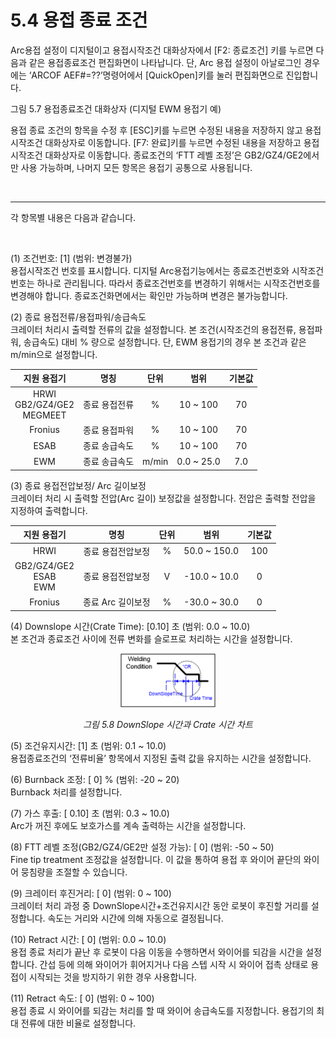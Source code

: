 ﻿# 5.4 용접 종료 조건

Arc용접 설정이 디지털이고 용접시작조건 대화상자에서 [F2: 종료조건] 키를 누르면 다음과 같은 용접종료조건 편집화면이 나타납니다.
단, Arc 용접 설정이 아날로그인 경우에는 ‘ARCOF AEF#=??’명령어에서 [QuickOpen]키를 눌러 편집화면으로 진입합니다.
 
그림 5.7 용접종료조건 대화상자 (디지털 EWM 용접기 예)




용접 종료 조건의 항목을 수정 후 [ESC]키를 누르면 수정된 내용을 저장하지 않고 용접시작조건 대화상자로 이동합니다. [F7: 완료]키를 누르면 수정된 내용을 저장하고 용접시작조건 대화상자로 이동합니다.
종료조건의 ‘FTT 레벨 조정’은 GB2/GZ4/GE2에서만 사용 가능하며, 나머지 모든 항목은 용접기 공통으로 사용됩니다. 

</br>

---
각 항목별 내용은 다음과 같습니다.


</br>

(1)	조건번호: [1] (범위: 변경불가)  
    용접시작조건 번호를 표시합니다. 디지털 Arc용접기능에서는 종료조건번호와 시작조건번호는 하나로 관리됩니다. 따라서 종료조건번호를 변경하기 위해서는 시작조건번호를 변경해야 합니다. 종료조건화면에서는 확인만 가능하며 변경은 불가능합니다.

(2)	종료 용접전류/용접파워/송급속도  
    크레이터 처리시 출력할 전류의 값을 설정합니다. 본 조건(시작조건의 용접전류, 용접파워, 송급속도) 대비 % 량으로 설정합니다. 단, EWM 용접기의 경우 본 조건과 같은 m/min으로 설정합니다.
<center>

| 지원 용접기 | 명칭 | 단위 | 범위 | 기본값 |
| :---: | :---: | :---: |:---: | :---: |
| HRWI </br>  GB2/GZ4/GE2 </br> MEGMEET | 종료 용접전류 | % |10 ~ 100 | 70 |
| Fronius | 종료 용접파워 | % | 10 ~ 100 | 70 |
| ESAB | 종료 송급속도 |  % | 10 ~ 100| 70 |
| EWM | 종료 송급속도 | m/min | 0.0 ~ 25.0 | 7.0 |

</center>



(3)	종료 용접전압보정/ Arc 길이보정  
    크레이터 처리 시 출력할 전압(Arc 길이) 보정값을 설정합니다. 전압은 출력할 전압을 지정하여 출력합니다.
<center>

| 지원 용접기 | 명칭 | 단위 | 범위 | 기본값 |
| :---: | :---: | :---: |:---: | :---: |
| HRWI | 종료 용접전압보정 | % | 50.0 ~ 150.0| 100 |
| GB2/GZ4/GE2 </br> ESAB </br> EWM | 종료 용접전압보정 | V | -10.0 ~ 10.0 | 0 |
| Fronius | 종료 Arc 길이보정 |  % | -30.0 ~ 30.0 | 0 |

</center>

(4)	Downslope 시간(Crate Time): [0.10] 초 (범위: 0.0 ~ 10.0)  
    본 조건과 종료조건 사이에 전류 변화를 슬로프로 처리하는 시간을 설정합니다.  

<p align="center">
 <img src="../../.gitbook/assets/5_8.png" width="30%"></img>
 <em><p align="center">그림 5.8 DownSlope 시간과 Crate 시간 차트</p></em>
</p>

(5)	조건유지시간: [1] 초 (범위: 0.1 ~ 10.0)   
    용접종료조건의 ‘전류비율’ 항목에서 지정된 출력 값을 유지하는 시간을 설정합니다.

(6)	Burnback 조정: [  0] % (범위: -20 ~ 20)  
    Burnback 처리를 설정합니다.

(7)	가스 후출: [ 0.10] 초 (범위: 0.3 ~ 10.0)  
    Arc가 꺼진 후에도 보호가스를 계속 출력하는 시간을 설정합니다.

(8)	FTT 레벨 조정(GB2/GZ4/GE2만 설정 가능): [  0] (범위: -50 ~ 50)  
    Fine tip treatment 조정값을 설정합니다. 이 값을 통하여 용접 후 와이어 끝단의 와이어 뭉침량을 조절할 수 있습니다.

(9)	크레이터 후진거리: [  0] (범위: 0 ~ 100)  
    크레이터 처리 과정 중 DownSlope시간+조건유지시간 동안 로봇이 후진할 거리를 설정합니다. 속도는 거리와 시간에 의해 자동으로 결정됩니다.

(10) Retract 시간: [  0] (범위: 0.0 ~ 10.0)  
    용접 종료 처리가 끝난 후 로봇이 다음 이동을 수행하면서 와이어를 되감을 시간을 설정합니다. 간섭 등에 의해 와이어가 휘어지거나 다음 스텝 시작 시 와이어 접촉 상태로 용접이 시작되는 것을 방지하기 위한 경우 사용합니다.

(11) Retract 속도: [  0] (범위: 0 ~ 100)  
    용접 종료 시 와이어를 되감는 처리를 할 때 와이어 송급속도를 지정합니다. 용접기의 최대 전류에 대한 비율로 설정합니다.
